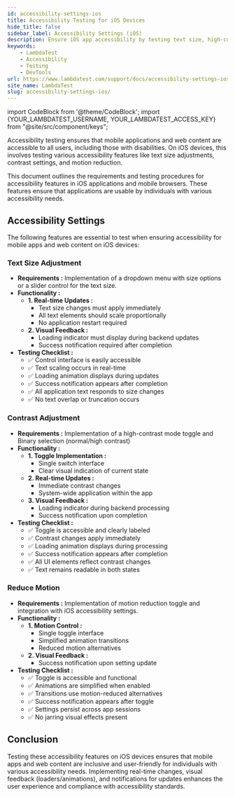 ```yaml
---
id: accessibility-settings-ios
title: Accessibility Testing for iOS Devices
hide_title: false
sidebar_label: Accessibility Settings (iOS)
description: Ensure iOS app accessibility by testing text size, high-contrast, and reduce motion settings with real-time updates, notifications, and simplified animations.
keywords:
    - LambdaTest
    - Accessibility
    - Testing
    - DevTools
url: https://www.lambdatest.com/support/docs/accessibility-settings-ios/
site_name: LambdaTest
slug: accessibility-settings-ios/
---
```


import CodeBlock from '@theme/CodeBlock';
import {YOUR_LAMBDATEST_USERNAME, YOUR_LAMBDATEST_ACCESS_KEY} from "@site/src/component/keys";

<script type="application/ld+json"
      dangerouslySetInnerHTML={{ __html: JSON.stringify({
       "@context": "https://schema.org",
        "@type": "BreadcrumbList",
        "itemListElement": [{
          "@type": "ListItem",
          "position": 1,
          "name": "Home",
          "item": "https://www.lambdatest.com"
        },{
          "@type": "ListItem",
          "position": 2,
          "name": "Support",
          "item": "https://www.lambdatest.com/support/docs/"
        },{
          "@type": "ListItem",
          "position": 3,
          "name": "What is Accessibility Testing",
          "item": "https://www.lambdatest.com/support/docs/accessibility-settings-ios/"
        }]
      })
    }}
></script>
Accessibility testing ensures that mobile applications and web content are accessible to all users, including those with disabilities. On iOS devices, this involves testing various accessibility features like text size adjustments, contrast settings, and motion reduction.

This document outlines the requirements and testing procedures for accessibility features in iOS applications and mobile browsers. These features ensure that applications are usable by individuals with various accessibility needs.

## Accessibility Settings
The following features are essential to test when ensuring accessibility for mobile apps and web content on iOS devices:

### Text Size Adjustment
- **Requirements :** Implementation of a dropdown menu with size options or a slider control for the text size.
- **Functionality :**
    - **1. Real-time Updates :**
        - Text size changes must apply immediately
        - All text elements should scale proportionally
        - No application restart required
    - **2. Visual Feedback :**
        - Loading indicator must display during backend updates
        - Success notification required after completion
- **Testing Checklist :**
    - ✅ Control interface is easily accessible
    - ✅ Text scaling occurs in real-time
    - ✅ Loading animation displays during updates
    - ✅ Success notification appears after completion
    - ✅ All application text responds to size changes
    - ✅ No text overlap or truncation occurs

### Contrast Adjustment
- **Requirements :** Implementation of a high-contrast mode toggle and Binary selection (normal/high contrast)
- **Functionality :**
    - **1. Toggle Implementation :**
        - Single switch interface
        - Clear visual indication of current state
    - **2. Real-time Updates :**
        - Immediate contrast changes
        - System-wide application within the app
    - **3. Visual Feedback :**
        - Loading indicator during backend processing
        - Success notification upon completion
- **Testing Checklist :**
    - ✅ Toggle is accessible and clearly labeled
    - ✅ Contrast changes apply immediately
    - ✅ Loading animation displays during processing
    - ✅ Success notification appears after completion
    - ✅ All UI elements reflect contrast changes
    - ✅ Text remains readable in both states

### Reduce Motion
- **Requirements :** Implementation of motion reduction toggle and integration with iOS accessibility settings.
- **Functionality :**
    - **1. Motion Control :**
        - Single toggle interface
        - Simplified animation transitions
        - Reduced motion alternatives
    - **2. Visual Feedback :**
        - Success notification upon setting update
- **Testing Checklist :**
    - ✅ Toggle is accessible and functional
    - ✅ Animations are simplified when enabled
    - ✅ Transitions use motion-reduced alternatives
    - ✅ Success notification appears after toggle
    - ✅ Settings persist across app sessions
    - ✅ No jarring visual effects present
## Conclusion
Testing these accessibility features on iOS devices ensures that mobile apps and web content are inclusive and user-friendly for individuals with various accessibility needs. Implementing real-time changes, visual feedback (loaders/animations), and notifications for updates enhances the user experience and compliance with accessibility standards.